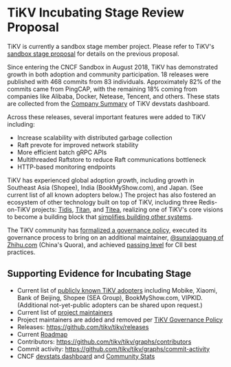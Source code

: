 # TiKV Incubating Stage Review Proposal

TiKV is currently a sandbox stage member project. Please refer to TiKV's [sandbox stage proposal](https://github.com/cncf/toc/pull/133)
for details on the previous proposal.

Since entering the CNCF Sandbox in August 2018, TiKV has demonstrated growth in both adoption and community participation. 18 releases were published with 468 commits from 83 individuals. Approximately 82%
of the commits came from PingCAP, with the remaining 18% coming from companies like Alibaba, Docker, Netease, Tencent, and others. These stats are collected from the [Company Summary](https://tikv.devstats.cncf.io/d/5/companies-summary?orgId=1&var-period_name=Last%20year&var-metric=contributions) of TiKV devstats dashboard.

Across these releases, several important features were added to TiKV including:
 - Increase scalability with distributed garbage collection
 - Raft prevote for improved network stability
 - More efficient batch gRPC APIs
 - Multithreaded Raftstore to reduce Raft communications bottleneck
 - HTTP-based monitoring endpoints

TiKV has experienced global adoption growth, including growth in Southeast Asia (Shopee), India (BookMyShow.com), and Japan. (See current list of all known adopters below.) The project has also fostered an ecosystem of other technology built on top of TiKV, including three Redis-on-TiKV projects: [Tidis](https://github.com/yongman/tidis), [Titan](https://github.com/meitu/titan), and [Titea](https://github.com/gengmei-tech/titea), realizing one of TiKV's core visions to become a building block that [simplifies building other systems](https://docs.google.com/presentation/d/1864TEfbwCpbW5kPYGQNAfqAUdc3X83n-_OYigqxfohw/edit#slide=id.g3cb7ac7914_0_28).
 
The TiKV community has [formalized a governance policy](https://github.com/tikv/tikv/blob/master/GOVERNANCE.md), executed its governance process to bring on an additional maintainer, [@sunxiaoguang of Zhihu.com](https://github.com/tikv/tikv/pull/4397) (China's Quora), and
achieved [passing level](https://bestpractices.coreinfrastructure.org/en/projects/2574) for CII best practices.   

## Supporting Evidence for Incubating Stage

 - Current list of [publicly known TiKV adopters](https://github.com/tikv/tikv/blob/master/docs/adopters.md) including Mobike, Xiaomi, Bank of Beijing, Shopee (SEA Group), BookMyShow.com, VIPKID. (Additional not-yet-public adopters can be shared upon request.)
 - Current list of [project maintainers](https://github.com/tikv/tikv/blob/master/MAINTAINERS.md)
 - Project maintainers are added and removed per [TiKV Governance Policy](https://github.com/tikv/tikv/blob/master/MAINTAINERS.mdhttps://github.com/tikv/tikv)
 - Releases: https://github.com/tikv/tikv/releases
 - Current [Roadmap](https://github.com/tikv/tikv/blob/master/docs/ROADMAP.md)
 - Contributors: https://github.com/tikv/tikv/graphs/contributors
 - Commit activity: https://github.com/tikv/tikv/graphs/commit-activity
 - CNCF [devstats dashboard](https://tikv.devstats.cncf.io/d/8/dashboards?refresh=15m&orgId=1) and [Community Stats](https://tikv.devstats.cncf.io/d/3/community-stats?orgId=1)
